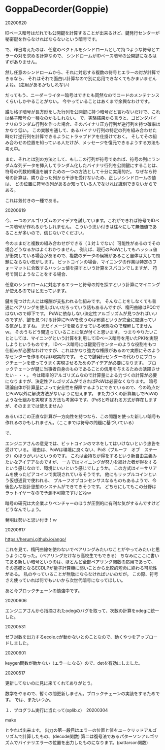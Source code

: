# GoppaDecorder(Goppie)

20200620

IDベース暗号はだれでも公開鍵を計算することが出来るけど、鍵発行センターが秘密鍵を作らなければならないという暗号です。

で、昨日考えたのは、任意のベクトルをシンドロームとして持つような符号とエラーの対を求める計算なので、
シンドロームがIDベース暗号の公開鍵になるはずがありません。

然し任意のシンドロームから、それに対応する複数の符号とエラーの対が計算できるなら、
それはそれで面白い計算なので別に応用できなくてもかまいませんよね。（応用があるかもしれない）

だってもう、ニーダーライター暗号はできたも同然なのでコードのメンテナンスくらいしかやることがない。
今やっていることはあくまで余興なわけです。

誰も格子暗号が長方形をした行列を公開鍵に持つ暗号だと言わないだけで、これは格子暗号の一種なのかもしれない。
で、実験結果から言うと、ゴビンダバイナリのランダム行列を作った場合、そのバイナリ正方行列が逆行列を持つ確率はかなり低い。
この実験を通して、あるバイナリ行列の特定の列を組み合わせた時だけ逆行列を計算できるようにトラップドアを仕掛けておく。
そしてその組み合わせの位置を知っている人だけが、メッセージを復元できるようする方法も考え中。

また、それとは別の方法として、もしこの行列が符号であれば、符号の列にランダムな列データを挿入してランダム化したバイナリ行列を公開鍵にすることは、
符号の代数的構造を崩すための一つの方法として十分に実用的だ。
なぜなら符号の計算は、隣り合った列から干渉を受けないため、正しいシンドロームの値は、
どの位置に符号の列があるか知っている人でなければ識別できないからである。

これは気付きの一種である。


20200619

今、一つのアルゴリズムのアイデアを試しています。これができれば符号でIDベース暗号が作れるかもしれません。
こういう思い付きは往々にして無価値であることが多いので、信じないでください。

今のままだと複数の組み合わせができる（１対１でない）可能性があるのでその場合どうなるかはよくわかりません。
例えば、現行のPoWにしてもハッシュ値が衝突している場合があるので、複数のデータの候補があること自体は大して問題にならない気がします。
ビットコインの場合、マイニングの作業は特定のフォーマットに合致するハッシュ値を探すという計算をスパコンでしますが、
符号で同じようなことをする場合、

任意のシンドロームに対応するエラーと符号の対を探すという計算にマイニングが使えるのではと思っています。

鍵を見つけた人には報酬が支払われる仕組みです。
そんなことをしなくても普通にペアリングを使えばいいだろっていう話もあるんですが、楕円曲線はPQCではないので却下です。
PoWに依存しない決定性アルゴリズムが見つかればいいのですが、鍵を見つける計算にPoWを使うのは邪道というか完全に間違っている気がしますね。
まだイメージを膨らませている状態なので理解してませんｗ。
そのうちどう間違っていることに気が付くと思います。
つまりやりたいこととしては、マイニングという計算を利用してIDベース暗号を用いたPKIを実現しようというものです。
IDベース暗号には鍵発行センターのような役割をもつ仕組みが必要なわけですが、これはかなり強力な権限があるので実際にそのようなセンターを作るのは非現実的です。
そこで鍵発行センターの代わりにブロックチェーンを使ってうまく実現させるためのアイデアが必要になります。
ブロックチェーンが鍵に当事者自身のものであることの信用を与えるための活躍させたい・・・。
今は確率的アルゴリズムなので計算量による力づくの計算が必要になりますが、決定性アルゴリズムができればPoWは必要なくなります。
暗号理論自体が計算量によって安全性を保障するようにできているので、今の時点だとPoW以外に解決方法がないように思えます。
また力づくの計算無しでPoWのような仕組みを実現する方法も考案中です。（PoSと呼ばれる方式が存在しますが、そのままでは使えません）

あるいはこの正直な計算が一方向性を持つなら、この問題を使った新しい暗号も作れるのかもしれません。（ここまでは符号の問題に基づいている）

で、

エンジニアさんの意見では、ビットコインのマネをしてはいけないという忠告を受けている。
理由は、PoWは環境に良くない、PoS（プルーフ　オブ　ステーク）のほうがいいというのです。
これは金持ちが得をするという新自由主義みたいなアイデアなのですが、
一方ではマイニングが努力を続けた者が得をするという感じなので、環境にいいという感じでしょうか。
この方式はイーサリアムを使ったピアコインで実現されているそうです。
他にもリップルコインという仮想通貨で使われる、
プルーフオブコンセンサスなるものもあるようで、今後色んな設計思想のシステムができてきそうです。
どちらにしてもこの分野はラットイヤーなので予測不可能ですけどねｗ

暗号の研究は大企業よりベンチャーのほうが圧倒的に有利な気がするんですけどどうなんでしょう。

発明は勢いと思い付き！ｗ


20200617

https://herumi.github.io/ango/

これを見て、楕円曲線を使わないでペアリングみたいなことがやってみたいと思うようになった。（ペアリングだけなら高校生でもできる）
ちなみにここに書いてある新しい暗号というのは、ほとんど全部ペアリング関数の応用であって、
その基礎となるECDLPが量子計算機に弱いことから比較的短命に終わる可能性がある。
私のやっていることが無駄にならなければいいのだが。
この際、符号さえ使っていれば何でもいいから次世代暗号になってほしい。

あと今ブロックチェーンの勉強中です。


20200606

エンジニアさんから指摘されたodegのバグを取って、次数の計算をodegに統一した。


20200531

ゼフ対数を出力するecole.cが動かないとのことなので、動くやつをアップロードしました。

20200601

keygen関数が動かない（エラーになる）ので、detを有効にしました。


20200517

更新してないのに見に来てくれてありがとう。

数学をやるので、暫くの間更新しません。ブロックチェーンの実装をするためです。
では、またいつか。


１．プログラム実行に当たって(oplib.c)　20200304

make

とやれば出来ます。
出力の第一段目はエラーの位置と値をユークリッドアルゴリズムで計算したもの、(decode関数)
第二は復号法であるパターソンアルゴリズムでバイナリエラーの位置を出力したものになります。(pattarson関数)


